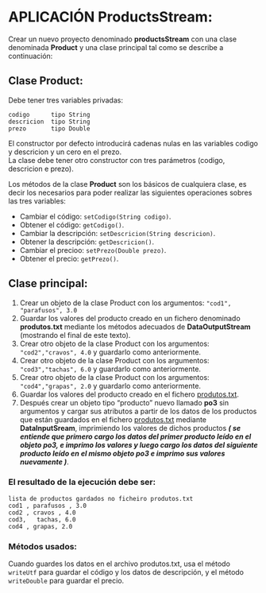 # APLICACIÓN ProductsStream:

Crear un nuevo proyecto denominado **productsStream** con una clase denominada **Product** y una clase principal tal como se describe a continuación:

## Clase Product: 
Debe tener tres variables privadas:
```
codigo		tipo String
descricion	tipo String
prezo		tipo Double
```

El constructor por defecto introducirá cadenas nulas en las variables codigo y descricion y un cero en el prezo.<br>
La clase debe tener otro constructor con tres parámetros (codigo, descricion e prezo).

Los métodos de la clase **Product** son los básicos de cualquiera clase, es decir los necesarios para poder realizar las siguientes operaciones sobres las tres variables:

* Cambiar el código:		`setCodigo(String codigo)`.
* Obtener el código: 		`getCodigo()`.
* Cambiar la descripción: 	`setDescricion(String descricion)`.
* Obtener la descripción: 	`getDescricion()`.
* Cambiar el precioo: 		`setPrezo(Double prezo)`.
* Obtener el precio: 		`getPrezo()`.
	
## Clase principal:
1. Crear un objeto de la clase Product con los argumentos: `"cod1", "parafusos", 3.0` 
2. Guardar los valores del producto creado en un fichero denominado **produtos.txt** mediante los métodos adecuados de **DataOutputStream** (mostrando el final de este texto).
3. Crear otro objeto de la clase Product con los argumentos: `"cod2","cravos", 4.0` y guardarlo como anteriormente.
4. Crear otro  objeto de la clase Product con los argumentos: `"cod3","tachas", 6.0` y guardarlo como anteriormente.
5. Crear otro objeto de la clase Product con los argumentos: `"cod4","grapas", 2.0` y guardarlo como anteriormente.
6. Guardar los valores del producto creado en el fichero [produtos.txt](./productos.txt).
7. Después crear un objeto tipo “producto” nuevo llamado **po3** sin argumentos y cargar sus atributos a partir de los datos de los productos que están guardados en el fichero [produtos.txt](./productos.txt) mediante **DataInputSream**, imprimiendo los valores de dichos productos ***( se entiende que primero cargo los datos del primer producto leído en el objeto po3, e imprimo los valores y luego cargo los datos del siguiente producto leído en el mismo objeto po3 e imprimo sus valores nuevamente )***.

### El resultado de la ejecución debe ser:
```
lista de productos gardados no ficheiro produtos.txt
cod1 , parafusos , 3.0
cod2 , cravos , 4.0
cod3,   tachas, 6.0
cod4 , grapas, 2.0
```

### Métodos usados: 
Cuando guardes los datos en el archivo produtos.txt, usa el método `writeUtf` para guardar el código y los datos de descripción, y el método `writeDouble` para guardar el precio.